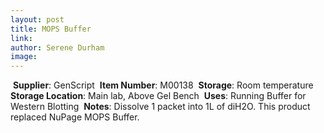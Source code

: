 ```yaml
---
layout: post 
title: MOPS Buffer
link: 
author: Serene Durham
image: 
---
```

​
**Supplier**: GenScript
​
**Item Number**: M00138
​
**Storage**: Room temperature
​
**Storage Location**: Main lab, Above Gel Bench
​
**Uses**: Running Buffer for Western Blotting
​
**Notes**: Dissolve 1 packet into 1L of diH2O. This product replaced NuPage MOPS Buffer.